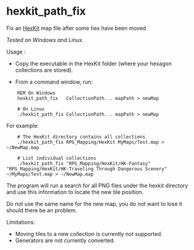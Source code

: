 # hexkit_path_fix
Fix an [HexKit](http://www.hex-kit.com/) map file after some hex have
been moved

*Tested on Windows and Linux.*

Usage :

 - Copy the executable in the HexKit folder (where your hexagon
   collections are stored).

 - From a command window, run:

```
    REM On Windows
    hexkit_path_fix   CollectionPath... mapPath > newMap

    # On Linux
    ./hexkit_path_fix CollectionPath... mapPath > newMap
```

For example:

```
    # The HexKit directory contains all collections
    ./hexkit_path_fix RPG_Mapping/HexKit MyMaps/Test.map > ~/NewMap.map

    # List individual collections
    ./hexkit_path_fix "RPG_Mapping/HexKit/HK-Fantasy" "RPG_Mapping/HexKit/HK-Traveling Through Dangerous Scenery" ~/MyMaps/Test.map > ~/NewMap.map
```

The program will run a search for all PNG files under the hexkit directory
and use this information to locate the new tile position.

Do not use the same name for the new map, you do not
want to lose it should there be an problem.

Limitations:

 - Moving tiles to a new collection is currently not supported.
 - Generators are not currently converted.

